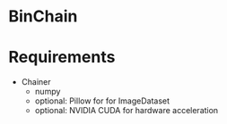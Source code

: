 # BinChain

# Requirements

- Chainer
    * numpy
    * optional: Pillow for for ImageDataset
    * optional: NVIDIA CUDA for hardware acceleration
    